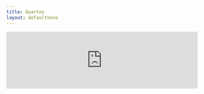 ```yaml
---
title: Quartos
layout: defaultnovo
---
```

<iframe src="https://hotels.cloudbeds.com/pt-br/reservas/e45cDT?widget=1#promo=PromocaoSite10&widget=1" width="100%" 
 class="iframe-class" frameborder="0" id="cloudbeds"></iframe> 